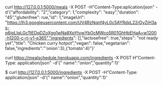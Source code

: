 curl http://127.0.0.1:5000/meals -X POST -H"Content-Type:aplication/json" -d'{"affordability": "2","category": 1,"complexity": "easy","duration": "45","glutenfree": rue,"id": 1,"imageUrl": "https://lh3.googleusercontent.com/UV4RzNqnf4yL0c5AYRdxL22rDyZiH3as-p6ipLIqLGcTtEDqDZoXgg1wNa8XpYtvwYbOcMWco5R01GhHbEHaA=w1200-h1200-c-rj-v1-e365","ingredients": [],"lactosefree": true,"steps": "not ready yet","title": "Chicken curry hotpot","vegan": false,"vegetarian": false,"ingredients":"'onion':3},{'tomato':4}"}'

curl https://mealschedule.herokuapp.com/ingredients -X POST H"Content-Type: application/json"  -d'{"
name":"onion","quantity":1}'

$ curl http://127.0.0.1:5000/ingredients -X POST -H"Content-Type: application/json"  -d'{"
name":"onion","quantity":1}'
